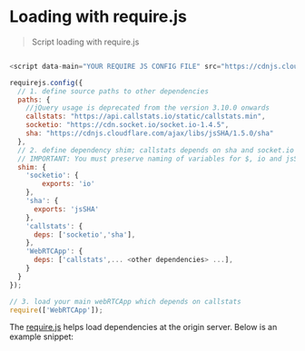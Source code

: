 # Loading with require.js

> Script loading with require.js

```javascript

<script data-main="YOUR REQUIRE JS CONFIG FILE" src="https://cdnjs.cloudflare.com/ajax/libs/require.js/2.1.15/require.js"></script>

requirejs.config({
  // 1. define source paths to other dependencies
  paths: {
    //jQuery usage is deprecated from the version 3.10.0 onwards
    callstats: "https://api.callstats.io/static/callstats.min",
    socketio: "https://cdn.socket.io/socket.io-1.4.5",
    sha: "https://cdnjs.cloudflare.com/ajax/libs/jsSHA/1.5.0/sha"
  },
  // 2. define dependency shim; callstats depends on sha and socket.io
  // IMPORTANT: You must preserve naming of variables for $, io and jsSHA
  shim: {
    'socketio': {
        exports: 'io'
    },
    'sha': {
      exports: 'jsSHA'
    },
    'callstats': {
      deps: ['socketio','sha'],
    },
    'WebRTCApp': {
      deps: ['callstats',... <other dependencies> ...],
    }
  }
});

// 3. load your main webRTCApp which depends on callstats
require(['WebRTCApp']);

```


The [require.js](http://www.requirejs.org/) helps load dependencies at the origin server. Below is an example snippet:




